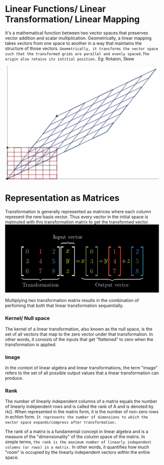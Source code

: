 # Linear Functions/ Linear Transformation/ Linear Mapping
It's a mathematical function between two vector spaces that preserves vector addition and scalar multiplication. Geometrically, a linear mapping takes vectors from one space to another in a way that maintains the structure of those vectors.
`Geometrically, it transforms the vector space such that the transformed grids are parallel and evenly spaced.The origin also retains its intitial position.`
Eg: Rotaion, Skew

![Alt text](<Screenshot from 2023-12-25 12-29-43.png>)

# Representation as Matrices

Transformation is generally represented as matrices where each column represent the new basis vector. Thus every vector in the initial space is matmuled with this transformation matrix to get the transformed vector.
![Alt text](<Screenshot from 2023-12-19 08-57-31.png>)

Multiplying two transformation matrix results in the combination of perfoming that both that linear transformation sequentially.

### Kernel/ Null space
The kernel of a linear transformation, also known as the null space, is the set of all vectors that map to the zero vector under that transformation. In other words, it consists of the inputs that get "flattened" to zero when the transformation is applied.

### Image
In the context of linear algebra and linear transformations, the term "image" refers to the set of all possible output values that a linear transformation can produce.  

### Rank
The number of linearly independent columns of a matrix equals the number of linearly independent rows and is called the rank of A and is denoted by rk(). When represented in the matrix form, it is the number of non-zero rows in echlon form.
`It represents the number of dimensions to which the vector space expands/compress after transformation.`

The rank of a matrix is a fundamental concept in linear algebra and is a measure of the "dimensionality" of the column space of the matrix. In simple terms, `the rank is the maximum number of linearly independent columns (or rows) in a matrix.` In other words, it quantifies how much "room" is occupied by the linearly independent vectors within the entire space.













